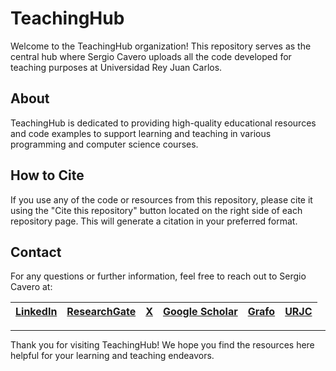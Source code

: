 # TeachingHub

Welcome to the TeachingHub organization! This repository serves as the central hub where Sergio Cavero uploads all the code developed for teaching purposes at Universidad Rey Juan Carlos.

## About

TeachingHub is dedicated to providing high-quality educational resources and code examples to support learning and teaching in various programming and computer science courses.

## How to Cite

If you use any of the code or resources from this repository, please cite it using the "Cite this repository" button located on the right side of each repository page. This will generate a citation in your preferred format.

## Contact

For any questions or further information, feel free to reach out to Sergio Cavero at: 

| [LinkedIn](https://www.linkedin.com/in/sergio-cavero/) | [ResearchGate](https://www.researchgate.net/profile/Sergio-Cavero) | [X](https://x.com/sergiocaverod)| [Google Scholar](https://scholar.google.es/citations?user=UHQ7220AAAAJ&hl) | [Grafo](https://grafo.etsii.urjc.es/es/author/sergio-cavero/) | [URJC](https://gestion2.urjc.es/pdi/ver/sergio.cavero) |
|:---:|:---:|:---:|:---:|:---:|:---:|


---

Thank you for visiting TeachingHub! We hope you find the resources here helpful for your learning and teaching endeavors.
